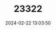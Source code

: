 ---
title: "23322"
category: "Zygodontomys brunneus"
draft: false
date: 2024-02-22 13:03:50
languages:
  English: ["Brown Cane Mouse"]
---
